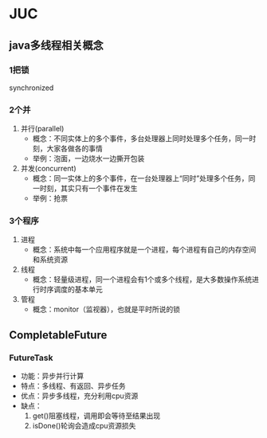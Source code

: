# JUC
## java多线程相关概念
### 1把锁
synchronized
### 2个并
1. 并行(parallel)
   * 概念：不同实体上的多个事件，多台处理器上同时处理多个任务，同一时刻，大家各做各的事情
   * 举例：泡面，一边烧水一边撕开包装
2. 并发(concurrent)
   * 概念：同一实体上的多个事件，在一台处理器上“同时”处理多个任务，同一时刻，其实只有一个事件在发生
   * 举例：抢票
### 3个程序
1. 进程
   * 概念：系统中每一个应用程序就是一个进程，每个进程有自己的内存空间和系统资源
2. 线程
   * 概念：轻量级进程，同一个进程会有1个或多个线程，是大多数操作系统进行时序调度的基本单元
3. 管程
   * 概念：monitor（监视器），也就是平时所说的锁
## CompletableFuture
### FutureTask
* 功能：异步并行计算
* 特点：多线程、有返回、异步任务
* 优点：异步多线程，充分利用cpu资源
* 缺点：
   1. get()阻塞线程，调用即会等待至结果出现
   2. isDone()轮询会造成cpu资源损失